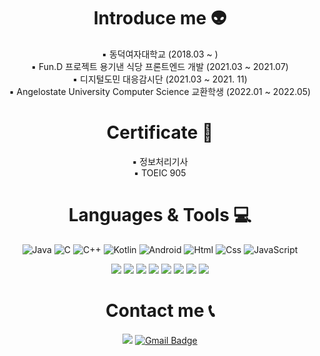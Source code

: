 <div align="center">
  
# Introduce me 👽

▪ 동덕여자대학교 (2018.03 ~ ) <br>
▪ Fun.D 프로젝트 용기낸 식당 프론트엔드 개발 (2021.03 ~ 2021.07) <br>
▪ 디지털도민 대응감시단 (2021.03 ~ 2021. 11) <br>
▪ Angelostate University Computer Science 교환학생 (2022.01 ~ 2022.05) <br>
 

  # Certificate 📃
▪ 정보처리기사 <br>
▪ TOEIC 905

# Languages & Tools 💻
![Java](https://img.shields.io/badge/java-%23ED8B00.svg?style=for-the-badge&logo=java&logoColor=white) ![C](https://img.shields.io/badge/c-%2300599C.svg?style=for-the-badge&logo=c&logoColor=white)	![C++](https://img.shields.io/badge/c++-%2300599C.svg?style=for-the-badge&logo=c%2B%2B&logoColor=white) <img alt="Kotlin" src ="https://img.shields.io/badge/Kotlin-blueviolet.svg?&style=for-the-badge&logo=Kotlin&logoColor=white"/> <img alt="Android" src ="https://img.shields.io/badge/Android-3DDC84.svg?&style=for-the-badge&logo=Android&logoColor=black"/>  <img alt="Html" src ="https://img.shields.io/badge/HTML5-E34F26.svg?&style=for-the-badge&logo=HTML5&logoColor=white"/> <img alt="Css" src ="https://img.shields.io/badge/CSS3-1572B6.svg?&style=for-the-badge&logo=CSS3&logoColor=white"/> <img alt="JavaScript" src ="https://img.shields.io/badge/JavaScriipt-F7DF1E.svg?&style=for-the-badge&logo=JavaScript&logoColor=black"/> 

<img src="https://img.shields.io/badge/Spring-6DB33F?style=for-the-badge&logo=Spring&logoColor=white"> <img src="https://img.shields.io/badge/jquery-0769AD?style=for-the-badge&logo=jquery&logoColor=white"> <img src="https://img.shields.io/badge/linux-FCC624?style=for-the-badge&logo=linux&logoColor=black"> <img src="https://img.shields.io/badge/oracle-F80000?style=for-the-badge&logo=oracle&logoColor=white"> <img src="https://img.shields.io/badge/mysql-4479A1?style=for-the-badge&logo=mysql&logoColor=white"> <img src="https://img.shields.io/badge/mariaDB-003545?style=for-the-badge&logo=mariaDB&logoColor=white"> <img src="https://img.shields.io/badge/bootstrap-7952B3?style=for-the-badge&logo=bootstrap&logoColor=white"> <img src="https://img.shields.io/badge/github-181717?style=for-the-badge&logo=github&logoColor=white">

# Contact me 📞
<a href="https://velog.io/@the100-00" target="_blank"><img src="https://img.shields.io/badge/Velog-20c997?style=flat-square&logo=Vimeo&logoColor=white"/></a> [![Gmail Badge](https://img.shields.io/badge/Gmail-d14836?style=flat-square&logo=Gmail&logoColor=white&link=mailto:myongi1234@gmail.com)](mailto:myongi1234@gmail.com)
  
</div>
